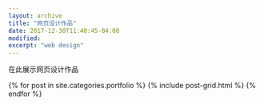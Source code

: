 ```yaml
---
layout: archive
title: "网页设计作品"
date: 2017-12-30T11:40:45-04:00
modified:
excerpt: "web design"
---
```


在此展示网页设计作品

<div class="tiles">
{% for post in site.categories.portfolio %}
  {% include post-grid.html %}
{% endfor %}
</div><!-- /.tiles 把所有categories 有 portfolio 的列出来-->
